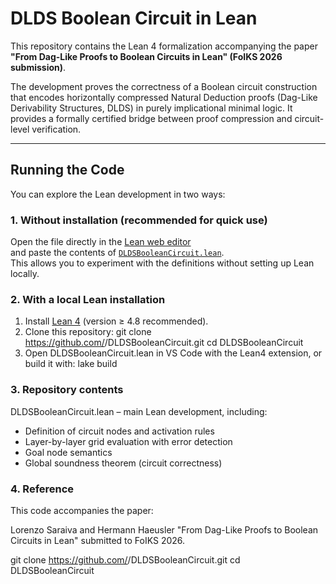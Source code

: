 # DLDS Boolean Circuit in Lean

This repository contains the Lean 4 formalization accompanying the paper  
**"From Dag-Like Proofs to Boolean Circuits in Lean" (FoIKS 2026 submission)**.  

The development proves the correctness of a Boolean circuit construction
that encodes horizontally compressed Natural Deduction proofs
(Dag-Like Derivability Structures, DLDS) in purely implicational minimal logic.
It provides a formally certified bridge between proof compression
and circuit-level verification.

---

## Running the Code

You can explore the Lean development in two ways:

### 1. Without installation (recommended for quick use)

Open the file directly in the [Lean web editor](https://live.lean-lang.org/)  
and paste the contents of [`DLDSBooleanCircuit.lean`](DLDSBooleanCircuit.lean).  
This allows you to experiment with the definitions without setting up Lean locally.

### 2. With a local Lean installation

1. Install [Lean 4](https://lean-lang.org/) (version ≥ 4.8 recommended).  
2. Clone this repository:
   git clone https://github.com/<your-username>/DLDSBooleanCircuit.git
   cd DLDSBooleanCircuit
3. Open DLDSBooleanCircuit.lean in VS Code with the Lean4 extension, or build it with:
   lake build

### 3. Repository contents
DLDSBooleanCircuit.lean – main Lean development, including:
- Definition of circuit nodes and activation rules
- Layer-by-layer grid evaluation with error detection
- Goal node semantics
- Global soundness theorem (circuit correctness)

### 4. Reference
This code accompanies the paper:

Lorenzo Saraiva and Hermann Haeusler
"From Dag-Like Proofs to Boolean Circuits in Lean"
submitted to FoIKS 2026.



   git clone https://github.com/<your-username>/DLDSBooleanCircuit.git
   cd DLDSBooleanCircuit

